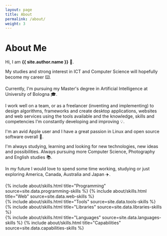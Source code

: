 ```yaml
---
layout: page
title: About
permalink: /about/
weight: 3
---
```


<style>
	.skill {
		margin-bottom: 20px;
	}
</style>

# **About Me**

Hi, I am **{{ site.author.name }}** :wave:.<br>

My studies and strong interest in ICT and Computer Science will hopefully become my career :keyboard:.

Currently, I'm pursuing my Master's degree in Artificial Intelligence at University of Bologna :mortar_board:.

I work well on a team, or as a freelancer (inventing and implementing) to design algorithms, frameworks and create desktop applications, websites and web services using the tools available and the knowledge, skills and competencies I'm constantly developing and improving :bulb:.

I'm an avid Apple user and I have a great passion in Linux and open source software overall :penguin:.

I'm always studying, learning and looking for new technologies, new ideas and possibilities.
Always pursuing more Computer Science, Photography and English studies :books:.

In my future I would love to spend some time working, studying or just exploring America, Canada, Australia and Japan :airplane:.

<div class="row">
{% include about/skills.html title="Programming" source=site.data.programming-skills %}
{% include about/skills.html title="Web" source=site.data.web-skills %}
</div>
<div class="row">
{% include about/skills.html title="Tools" source=site.data.tools-skills %}
{% include about/skills.html title="Libraries" source=site.data.libraries-skills %}
</div>
<div class="row">
{% include about/skills.html title="Languages" source=site.data.languages-skills %}
{% include about/skills.html title="Capabilities" source=site.data.capabilities-skills %}
</div>
